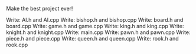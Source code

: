 Make the best project ever!

Write: AI.h and AI.cpp
Write: bishop.h and bishop.cpp
Write: board.h and board.cpp
Write: game.h and game.cpp
Write: king.h and king.cpp
Write: knight.h and knight.cpp
Write: main.cpp
Write: pawn.h and pawn.cpp
Write: piece.h and piece.cpp
Write: queen.h and queen.cpp
Write: rook.h and rook.cpp

